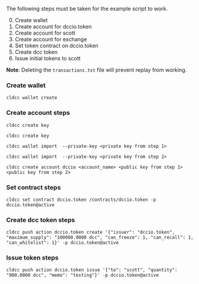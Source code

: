 The following steps must be taken for the example script to work.

0. Create wallet
0. Create account for dccio.token
0. Create account for scott
0. Create account for exchange
0. Set token contract on dccio.token
0. Create dcc token
0. Issue initial tokens to scott

**Note**:
Deleting the `transactions.txt` file will prevent replay from working.


### Create wallet
`cldcc wallet create`

### Create account steps
`cldcc create key`

`cldcc create key`

`cldcc wallet import  --private-key <private key from step 1>`

`cldcc wallet import  --private-key <private key from step 2>`

`cldcc create account dccio <account_name> <public key from step 1> <public key from step 2>`

### Set contract steps
`cldcc set contract dccio.token /contracts/dccio.token -p dccio.token@active`

### Create dcc token steps
`cldcc push action dccio.token create '{"issuer": "dccio.token", "maximum_supply": "100000.0000 dcc", "can_freeze": 1, "can_recall": 1, "can_whitelist": 1}' -p dccio.token@active`

### Issue token steps
`cldcc push action dccio.token issue '{"to": "scott", "quantity": "900.0000 dcc", "memo": "testing"}' -p dccio.token@active`
